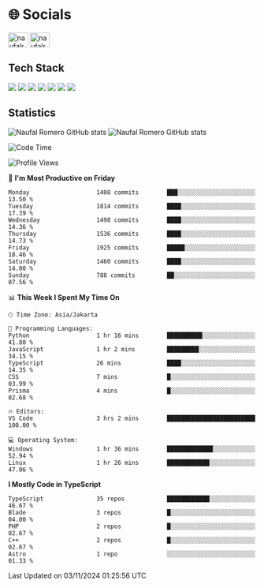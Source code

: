 <h1 align="">🌐 Socials</h1>
<p align="left">
<a href="https://linkedin.com/in/naufal-romero-putra-pratama-9ab816177/" target="blank"><img align="center" src="https://raw.githubusercontent.com/rahuldkjain/github-profile-readme-generator/master/src/images/icons/Social/linked-in-alt.svg" alt="naufalromero" height="30" width="40" /></a>
<a href="https://instagram.com/naufalromero" target="blank"><img align="center" src="https://raw.githubusercontent.com/rahuldkjain/github-profile-readme-generator/master/src/images/icons/Social/instagram.svg" alt="naufalromero" height="30" width="40" /></a>
</p>


<h2 align="">Tech Stack</h2>
<div align="">
  <img src="https://img.shields.io/badge/next.js-000000?style=for-the-badge&logo=nextdotjs&logoColor=white"/>
 <img src="https://img.shields.io/badge/typescript-%23007ACC.svg?style=for-the-badge&logo=typescript&logoColor=white"/>
 <img src="https://img.shields.io/badge/react-%2320232a.svg?style=for-the-badge&logo=react&logoColor=%2361DAFB"/>
 <img src="https://img.shields.io/badge/tailwindcss-%2338B2AC.svg?style=for-the-badge&logo=tailwind-css&logoColor=white"/>
 <img src="https://img.shields.io/badge/Prisma-3982CE?style=for-the-badge&logo=Prisma&logoColor=white"/>
 <img src="https://img.shields.io/badge/javascript-%23323330.svg?style=for-the-badge&logo=javascript&logoColor=%23F7DF1E"/>
 <img src="https://img.shields.io/badge/java-%23ED8B00.svg?style=for-the-badge&logo=openjdk&logoColor=white"/>
</div>


<h2 align="">Statistics</h2>
<div align="">
<img src="https://github-readme-stats-xi-nine-74.vercel.app/api?username=romves&show_icons=true&theme=tokyonight&include_all_commits=true&count_private=true" alt="Naufal Romero GitHub stats"/>
<img src="https://github-readme-stats-xi-nine-74.vercel.app/api/top-langs/?username=romves&theme=tokyonight&hide_border=false&include_all_commits=true&count_private=true&layout=compact" alt="Naufal Romero GitHub stats"/>
</div>

<!--START_SECTION:waka-->
![Code Time](http://img.shields.io/badge/Code%20Time-1%2C707%20hrs%2023%20mins-blue)

![Profile Views](http://img.shields.io/badge/Profile%20Views-0-blue)

📅 **I'm Most Productive on Friday** 

```text
Monday                   1408 commits        ███░░░░░░░░░░░░░░░░░░░░░░   13.50 % 
Tuesday                  1814 commits        ████░░░░░░░░░░░░░░░░░░░░░   17.39 % 
Wednesday                1498 commits        ████░░░░░░░░░░░░░░░░░░░░░   14.36 % 
Thursday                 1536 commits        ████░░░░░░░░░░░░░░░░░░░░░   14.73 % 
Friday                   1925 commits        █████░░░░░░░░░░░░░░░░░░░░   18.46 % 
Saturday                 1460 commits        ████░░░░░░░░░░░░░░░░░░░░░   14.00 % 
Sunday                   788 commits         ██░░░░░░░░░░░░░░░░░░░░░░░   07.56 % 
```


📊 **This Week I Spent My Time On** 

```text
🕑︎ Time Zone: Asia/Jakarta

💬 Programming Languages: 
Python                   1 hr 16 mins        ██████████░░░░░░░░░░░░░░░   41.80 % 
JavaScript               1 hr 2 mins         █████████░░░░░░░░░░░░░░░░   34.15 % 
TypeScript               26 mins             ████░░░░░░░░░░░░░░░░░░░░░   14.35 % 
CSS                      7 mins              █░░░░░░░░░░░░░░░░░░░░░░░░   03.99 % 
Prisma                   4 mins              █░░░░░░░░░░░░░░░░░░░░░░░░   02.68 % 

🔥 Editors: 
VS Code                  3 hrs 2 mins        █████████████████████████   100.00 % 

💻 Operating System: 
Windows                  1 hr 36 mins        █████████████░░░░░░░░░░░░   52.94 % 
Linux                    1 hr 26 mins        ████████████░░░░░░░░░░░░░   47.06 % 
```

**I Mostly Code in TypeScript** 

```text
TypeScript               35 repos            ████████████░░░░░░░░░░░░░   46.67 % 
Blade                    3 repos             █░░░░░░░░░░░░░░░░░░░░░░░░   04.00 % 
PHP                      2 repos             █░░░░░░░░░░░░░░░░░░░░░░░░   02.67 % 
C++                      2 repos             █░░░░░░░░░░░░░░░░░░░░░░░░   02.67 % 
Astro                    1 repo              ░░░░░░░░░░░░░░░░░░░░░░░░░   01.33 % 
```




 Last Updated on 03/11/2024 01:25:56 UTC
<!--END_SECTION:waka-->

